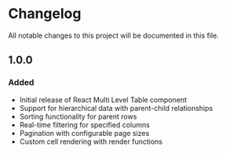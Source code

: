 # Changelog

All notable changes to this project will be documented in this file.

## 1.0.0 

### Added

- Initial release of React Multi Level Table component
- Support for hierarchical data with parent-child relationships
- Sorting functionality for parent rows
- Real-time filtering for specified columns
- Pagination with configurable page sizes
- Custom cell rendering with render functions